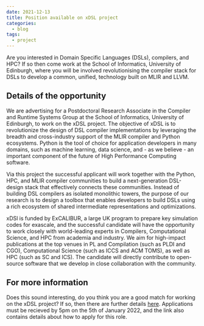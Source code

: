 ```yaml
---
date: 2021-12-13
title: Position available on xDSL project
categories:
  - blog
tags:
  - project
---
```


Are you interested in Domain Specific Languages (DSLs), compilers, and HPC? If
so then come work at the School of Informatics, University of Edinburgh, where
you will be involved revolutionising the compiler stack for DSLs to develop a
common, unified, technology built on MLIR and LLVM.

## Details of the opportunity

<!-- <img src="/assets/img/uoe_informatics.jpg" width="200" align=right> -->

We are advertising for a Postdoctoral Research Associate in the Compiler and
Runtime Systems Group at the School of Informatics, University of Edinburgh, to
work on the xDSL project. The objective of xDSL is to revolutionize the design
of DSL compiler implementations by leveraging the breadth and cross-industry
support of the MLIR compiler and Python ecosystems. Python is the tool of choice
for application developers in many domains, such as machine learning, data
science, and - as we believe - an important component of the future of High
Performance Computing software. 

Via this project the successful applicant will work together with the Python,
HPC, and MLIR compiler communities to build a next-generation DSL-design stack
that effectively connects these communities. Instead of building DSL compilers
as isolated monolithic towers, the purpose of our research is to design a
toolbox that enables developers to build DSLs using a rich ecosystem of shared
intermediate representations and optimizations.

xDSl is funded by ExCALIBUR, a large UK program to prepare key simulation codes
for exascale, and the successful candidate will have the opportunity to work
closely with world-leading experts in Compilers, Computational Science, and HPC
from academia and industry. We aim for high-impact publications at the top
venues in PL and Compilation (such as PLDI and CGO), Computational Science (such
as ICCS and ACM TOMS), as well as HPC (such as SC and ICS). The candidate will
directly contribute to open-source software that we develop in close
collaboration with the community.

## For more information

Does this sound interesting, do you think you are a good match for working on
the xDSL project? If so, then there are further details
[here](https://elxw.fa.em3.oraclecloud.com/hcmUI/CandidateExperience/en/sites/CX_1001/job/2586/).
Applications must be recieved by 5pm on the 5th of January 2022, and the link
also contains details about how to apply for this role.
